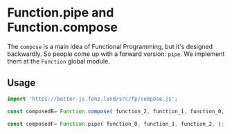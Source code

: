 # Function.pipe and Function.compose

The `compose` is a main idea of Functional Programming, but it's designed backwardly. 
So people come up with a forward version: `pipe`. We implement them at the `Function` global module. 

## Usage

```javascript
import 'https://better-js.fenz.land/src/fp/compose.js';

const composedB= Function.compose( function_2, function_1, function_0, );

const composedF= Function.pipe( function_0, function_1, function_2, );
```

